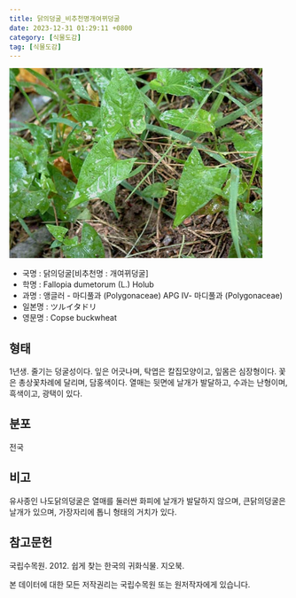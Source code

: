 ```yaml
---
title: 닭의덩굴_비추천명개여뀌덩굴
date: 2023-12-31 01:29:11 +0800
category: [식물도감]
tag: [식물도감]
---
```




![닭의덩굴[비추천명 : 개여뀌덩굴]](/assets/img/fileUpload/plants/basic/Polygonaceae/Fallopia/1150/1_th2.JPG)
- 국명 : 닭의덩굴[비추천명 : 개여뀌덩굴]
- 학명 : Fallopia dumetorum (L.) Holub
- 과명 : 앵글러 - 마디풀과 (Polygonaceae) APG Ⅳ- 마디풀과 (Polygonaceae)
- 일본명 : ツルイタドリ
- 영문명 : Copse buckwheat


## 형태
1년생. 줄기는 덩굴성이다. 잎은 어긋나며, 탁엽은 칼집모양이고, 잎몸은 심장형이다. 꽃은 총상꽃차례에 달리며, 담홍색이다. 열매는 뒷면에 날개가 발달하고, 수과는 난형이며, 흑색이고, 광택이 있다.
## 분포
전국
## 비고
유사종인 나도닭의덩굴은 열매를 둘러싼 화피에 날개가 발달하지 않으며, 큰닭의덩굴은 날개가 있으며, 가장자리에 톱니 형태의 거치가 있다.
## 참고문헌
국립수목원. 2012. 쉽게 찾는 한국의 귀화식물. 지오북.






본 데이터에 대한 모든 저작권리는 국립수목원 또는 원저작자에게 있습니다.
